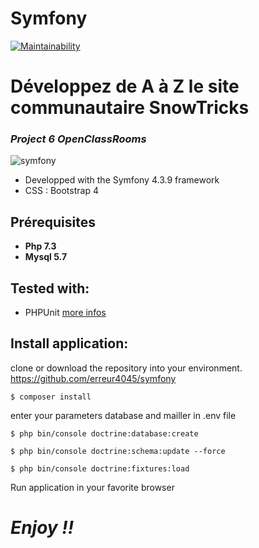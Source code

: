# Symfony
[![Maintainability](https://api.codeclimate.com/v1/badges/4b7a789707c863ab6b04/maintainability)](https://codeclimate.com/github/erreur4045/symfony/maintainability)

Développez de A à Z le site communautaire SnowTricks
==================================
### *Project 6 OpenClassRooms*

![symfony](https://d1pwix07io15pr.cloudfront.net/vd3200fdf32/images/logos/header-logo.svg)

* Developped with the Symfony 4.3.9 framework
* CSS : Bootstrap 4

## Prérequisites
* **Php 7.3**
* **Mysql 5.7**

## Tested with:
- PHPUnit [more infos](https://phpunit.de/)

## Install application:
clone or download the repository into your environment. https://github.com/erreur4045/symfony

```
$ composer install
```
enter your parameters database and mailler in .env file
```
$ php bin/console doctrine:database:create
```
```
$ php bin/console doctrine:schema:update --force
```
```
$ php bin/console doctrine:fixtures:load
```

Run application in your favorite browser

# *Enjoy !!*





